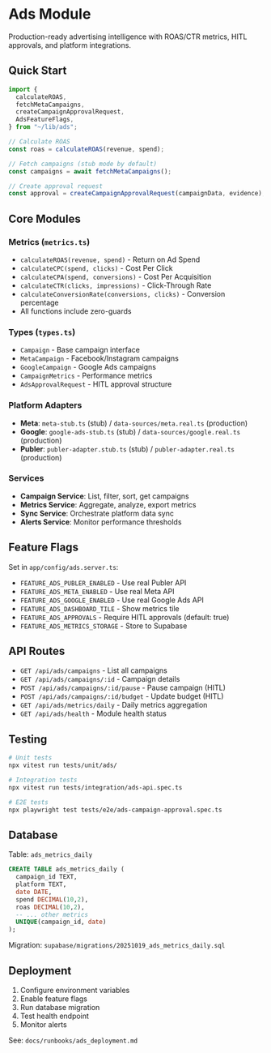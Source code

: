 # Ads Module

Production-ready advertising intelligence with ROAS/CTR metrics, HITL approvals, and platform integrations.

## Quick Start

```typescript
import {
  calculateROAS,
  fetchMetaCampaigns,
  createCampaignApprovalRequest,
  AdsFeatureFlags,
} from "~/lib/ads";

// Calculate ROAS
const roas = calculateROAS(revenue, spend);

// Fetch campaigns (stub mode by default)
const campaigns = await fetchMetaCampaigns();

// Create approval request
const approval = createCampaignApprovalRequest(campaignData, evidence);
```

## Core Modules

### Metrics (`metrics.ts`)

- `calculateROAS(revenue, spend)` - Return on Ad Spend
- `calculateCPC(spend, clicks)` - Cost Per Click
- `calculateCPA(spend, conversions)` - Cost Per Acquisition
- `calculateCTR(clicks, impressions)` - Click-Through Rate
- `calculateConversionRate(conversions, clicks)` - Conversion percentage
- All functions include zero-guards

### Types (`types.ts`)

- `Campaign` - Base campaign interface
- `MetaCampaign` - Facebook/Instagram campaigns
- `GoogleCampaign` - Google Ads campaigns
- `CampaignMetrics` - Performance metrics
- `AdsApprovalRequest` - HITL approval structure

### Platform Adapters

- **Meta**: `meta-stub.ts` (stub) / `data-sources/meta.real.ts` (production)
- **Google**: `google-ads-stub.ts` (stub) / `data-sources/google.real.ts` (production)
- **Publer**: `publer-adapter.stub.ts` (stub) / `publer-adapter.real.ts` (production)

### Services

- **Campaign Service**: List, filter, sort, get campaigns
- **Metrics Service**: Aggregate, analyze, export metrics
- **Sync Service**: Orchestrate platform data sync
- **Alerts Service**: Monitor performance thresholds

## Feature Flags

Set in `app/config/ads.server.ts`:

- `FEATURE_ADS_PUBLER_ENABLED` - Use real Publer API
- `FEATURE_ADS_META_ENABLED` - Use real Meta API
- `FEATURE_ADS_GOOGLE_ENABLED` - Use real Google Ads API
- `FEATURE_ADS_DASHBOARD_TILE` - Show metrics tile
- `FEATURE_ADS_APPROVALS` - Require HITL approvals (default: true)
- `FEATURE_ADS_METRICS_STORAGE` - Store to Supabase

## API Routes

- `GET /api/ads/campaigns` - List all campaigns
- `GET /api/ads/campaigns/:id` - Campaign details
- `POST /api/ads/campaigns/:id/pause` - Pause campaign (HITL)
- `POST /api/ads/campaigns/:id/budget` - Update budget (HITL)
- `GET /api/ads/metrics/daily` - Daily metrics aggregation
- `GET /api/ads/health` - Module health status

## Testing

```bash
# Unit tests
npx vitest run tests/unit/ads/

# Integration tests
npx vitest run tests/integration/ads-api.spec.ts

# E2E tests
npx playwright test tests/e2e/ads-campaign-approval.spec.ts
```

## Database

Table: `ads_metrics_daily`

```sql
CREATE TABLE ads_metrics_daily (
  campaign_id TEXT,
  platform TEXT,
  date DATE,
  spend DECIMAL(10,2),
  roas DECIMAL(10,2),
  -- ... other metrics
  UNIQUE(campaign_id, date)
);
```

Migration: `supabase/migrations/20251019_ads_metrics_daily.sql`

## Deployment

1. Configure environment variables
2. Enable feature flags
3. Run database migration
4. Test health endpoint
5. Monitor alerts

See: `docs/runbooks/ads_deployment.md`
